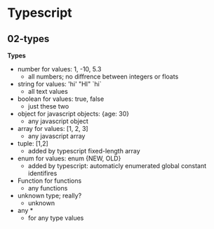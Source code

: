 # Typescript 
## 02-types 
**Types**
- number for values: 1, -10, 5.3
  - all numbers; no diffrence between integers or floats
- string for values: 'hi' "HI" \`hi\`
  - all text values
- boolean for values: true, false
  - just these two
- object for javascript objects: {age: 30}
  - any javascript object
- array for values: \[1, 2, 3\]
  - any javascript array
- tuple: \[1,2\]
  - added by typescript fixed-length array
- enum for values: enum \{NEW, OLD\} 
  - added by typescript: automaticly enumerated global constant identifires
- Function for functions
  - any functions
- unknown type; really?
  - unknown
- any *
  - for any type values           